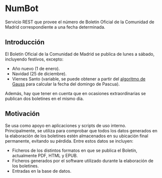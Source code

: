 # NumBot
Servicio REST que provee el número de Boletin Oficial de la Comunidad de Madrid correspondiente a una fecha determinada.

## Introducción
El Boletín Oficial de la Comunidad de Madrid se publica de lunes a sábado, incluyendo festivos, excepto:

* Año nuevo (1 de enero).
* Navidad (25 de diciembre).
* Viernes Santo (variable, se puede obtener a partir del [algoritmo de Gauss](https://en.wikipedia.org/wiki/Date_of_Easter#Gauss's_Easter_algorithm) para calcular la fecha del domingo de Pascua).

Además, hay que tener en cuenta que en ocasiones extraordinarias se publican dos boletines en el mismo día.

## Motivación
Se usa como apoyo en aplicaciones y scripts de uso interno. Principalmente, se utiliza para comprobar que todos los datos generados en la elaboración de los boletines estén almacenados en su ubicación final permanente, evitando su pérdida. Entre estos datos se incluyen:

* Ficheros de los distintos formatos en que se publica el Boletín, actualmente PDF, HTML y EPUB.
* Ficheros generados por el software utilizado durante la elaboración de los boletines.
* Entradas en la base de datos.
